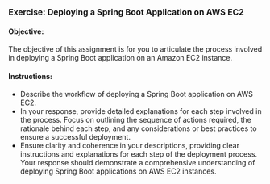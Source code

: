 ### Exercise: Deploying a Spring Boot Application on AWS EC2

#### Objective:

The objective of this assignment is for you to articulate the process involved in deploying a Spring Boot application on an Amazon EC2 instance.

#### Instructions:

-	Describe the workflow of deploying a Spring Boot application on AWS EC2.
-	In your response, provide detailed explanations for each step involved in the process. Focus on outlining the sequence of actions required, the rationale behind each step, and any considerations or best practices to ensure a successful deployment.
-	Ensure clarity and coherence in your descriptions, providing clear instructions and explanations for each step of the deployment process. Your response should demonstrate a comprehensive understanding of deploying Spring Boot applications on AWS EC2 instances.
